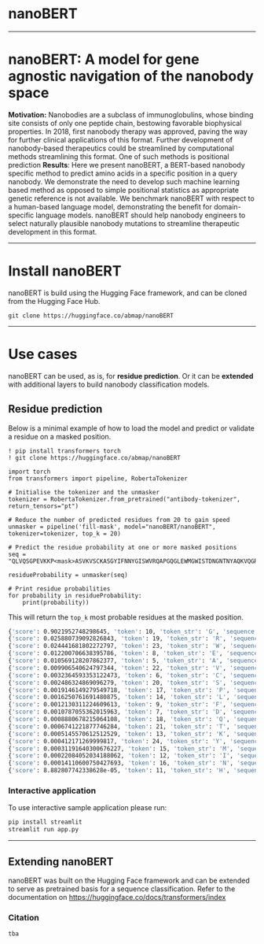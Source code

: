 # nanoBERT
---

# nanoBERT: A model for gene agnostic navigation of the nanobody space

**Motivation:** Nanobodies are a subclass of immunoglobulins, whose binding site consists of only one peptide chain,
bestowing favorable biophysical properties. In 2018, first nanobody therapy was approved, paving the way for further
clinical applications of this format. Further development of nanobody-based therapeutics could be streamlined by
computational methods streamlining this format. One of such methods is positional prediction
**Results**: Here we present nanoBERT, a BERT-based nanobody specific method to predict amino acids in a specific
position in a query nanobody. We demonstrate the need to develop such machine learning based method as opposed to simple
positional statistics as appropriate genetic reference is not available. We benchmark nanoBERT with respect to a
human-based language model, demonstrating the benefit for domain-specific language models. nanoBERT should help nanobody
engineers to select naturally plausible nanobody mutations to streamline therapeutic development in this format.


-----------

# Install nanoBERT

nanoBERT is build using the Hugging Face framework, and can be cloned from the Hugging Face Hub.

```
git clone https://huggingface.co/abmap/nanoBERT
```

----------

# Use cases

nanoBERT can be used, as is, for **residue prediction**. Or it can be **extended** with additional layers to build
nanobody classification models.

## Residue prediction

Below is a minimal example of how to load the model and predict or validate a residue on a masked position.

```
! pip install transformers torch
! git clone https://huggingface.co/abmap/nanoBERT

import torch
from transformers import pipeline, RobertaTokenizer

# Initialise the tokenizer and the unmasker
tokenizer = RobertaTokenizer.from_pretrained("antibody-tokenizer", return_tensors="pt")

# Reduce the number of predicted residues from 20 to gain speed
unmasker = pipeline('fill-mask', model="nanoBERT/nanoBERT", tokenizer=tokenizer, top_k = 20)

# Predict the residue probability at one or more masked positions
seq = "QLVQSGPEVKKP<mask>ASVKVSCKASGYIFNNYGISWVRQAPGQGLEWMGWISTDNGNTNYAQKVQGRVTMTTDTSTSTAYMELRSLRYDDTAVYYCANNWGSYFEHWGQGTLVTVSS"

residueProbability = unmasker(seq)

# Print residue probabilities 
for probability in residueProbability:
    print(probability))
```

This will return the `top_k` most probable residues at the masked position.

```bash
{'score': 0.9021952748298645, 'token': 10, 'token_str': 'G', 'sequence': 'QLVQSGPEVKKPGASVKVSCKASGYIFNNYGISWVRQAPGQGLEWMGWISTDNGNTNYAQKVQGRVTMTTDTSTSTAYMELRSLRYDDTAVYYCANNWGSYFEHWGQGTLVTVSS'}
{'score': 0.025880739092826843, 'token': 19, 'token_str': 'R', 'sequence': 'QLVQSGPEVKKPRASVKVSCKASGYIFNNYGISWVRQAPGQGLEWMGWISTDNGNTNYAQKVQGRVTMTTDTSTSTAYMELRSLRYDDTAVYYCANNWGSYFEHWGQGTLVTVSS'}
{'score': 0.024441681802272797, 'token': 23, 'token_str': 'W', 'sequence': 'QLVQSGPEVKKPWASVKVSCKASGYIFNNYGISWVRQAPGQGLEWMGWISTDNGNTNYAQKVQGRVTMTTDTSTSTAYMELRSLRYDDTAVYYCANNWGSYFEHWGQGTLVTVSS'}
{'score': 0.012200706638395786, 'token': 8, 'token_str': 'E', 'sequence': 'QLVQSGPEVKKPEASVKVSCKASGYIFNNYGISWVRQAPGQGLEWMGWISTDNGNTNYAQKVQGRVTMTTDTSTSTAYMELRSLRYDDTAVYYCANNWGSYFEHWGQGTLVTVSS'}
{'score': 0.010569128207862377, 'token': 5, 'token_str': 'A', 'sequence': 'QLVQSGPEVKKPAASVKVSCKASGYIFNNYGISWVRQAPGQGLEWMGWISTDNGNTNYAQKVQGRVTMTTDTSTSTAYMELRSLRYDDTAVYYCANNWGSYFEHWGQGTLVTVSS'}
{'score': 0.009906540624797344, 'token': 22, 'token_str': 'V', 'sequence': 'QLVQSGPEVKKPVASVKVSCKASGYIFNNYGISWVRQAPGQGLEWMGWISTDNGNTNYAQKVQGRVTMTTDTSTSTAYMELRSLRYDDTAVYYCANNWGSYFEHWGQGTLVTVSS'}
{'score': 0.0032364593353122473, 'token': 6, 'token_str': 'C', 'sequence': 'QLVQSGPEVKKPCASVKVSCKASGYIFNNYGISWVRQAPGQGLEWMGWISTDNGNTNYAQKVQGRVTMTTDTSTSTAYMELRSLRYDDTAVYYCANNWGSYFEHWGQGTLVTVSS'}
{'score': 0.002486324869096279, 'token': 20, 'token_str': 'S', 'sequence': 'QLVQSGPEVKKPSASVKVSCKASGYIFNNYGISWVRQAPGQGLEWMGWISTDNGNTNYAQKVQGRVTMTTDTSTSTAYMELRSLRYDDTAVYYCANNWGSYFEHWGQGTLVTVSS'}
{'score': 0.0019146149279549718, 'token': 17, 'token_str': 'P', 'sequence': 'QLVQSGPEVKKPPASVKVSCKASGYIFNNYGISWVRQAPGQGLEWMGWISTDNGNTNYAQKVQGRVTMTTDTSTSTAYMELRSLRYDDTAVYYCANNWGSYFEHWGQGTLVTVSS'}
{'score': 0.0016250761691480875, 'token': 14, 'token_str': 'L', 'sequence': 'QLVQSGPEVKKPLASVKVSCKASGYIFNNYGISWVRQAPGQGLEWMGWISTDNGNTNYAQKVQGRVTMTTDTSTSTAYMELRSLRYDDTAVYYCANNWGSYFEHWGQGTLVTVSS'}
{'score': 0.0012130311224609613, 'token': 9, 'token_str': 'F', 'sequence': 'QLVQSGPEVKKPFASVKVSCKASGYIFNNYGISWVRQAPGQGLEWMGWISTDNGNTNYAQKVQGRVTMTTDTSTSTAYMELRSLRYDDTAVYYCANNWGSYFEHWGQGTLVTVSS'}
{'score': 0.0010787055362015963, 'token': 7, 'token_str': 'D', 'sequence': 'QLVQSGPEVKKPDASVKVSCKASGYIFNNYGISWVRQAPGQGLEWMGWISTDNGNTNYAQKVQGRVTMTTDTSTSTAYMELRSLRYDDTAVYYCANNWGSYFEHWGQGTLVTVSS'}
{'score': 0.0008880678215064108, 'token': 18, 'token_str': 'Q', 'sequence': 'QLVQSGPEVKKPQASVKVSCKASGYIFNNYGISWVRQAPGQGLEWMGWISTDNGNTNYAQKVQGRVTMTTDTSTSTAYMELRSLRYDDTAVYYCANNWGSYFEHWGQGTLVTVSS'}
{'score': 0.0006741221877746284, 'token': 21, 'token_str': 'T', 'sequence': 'QLVQSGPEVKKPTASVKVSCKASGYIFNNYGISWVRQAPGQGLEWMGWISTDNGNTNYAQKVQGRVTMTTDTSTSTAYMELRSLRYDDTAVYYCANNWGSYFEHWGQGTLVTVSS'}
{'score': 0.0005145570612512529, 'token': 13, 'token_str': 'K', 'sequence': 'QLVQSGPEVKKPKASVKVSCKASGYIFNNYGISWVRQAPGQGLEWMGWISTDNGNTNYAQKVQGRVTMTTDTSTSTAYMELRSLRYDDTAVYYCANNWGSYFEHWGQGTLVTVSS'}
{'score': 0.000412171269999817, 'token': 24, 'token_str': 'Y', 'sequence': 'QLVQSGPEVKKPYASVKVSCKASGYIFNNYGISWVRQAPGQGLEWMGWISTDNGNTNYAQKVQGRVTMTTDTSTSTAYMELRSLRYDDTAVYYCANNWGSYFEHWGQGTLVTVSS'}
{'score': 0.00031191640300676227, 'token': 15, 'token_str': 'M', 'sequence': 'QLVQSGPEVKKPMASVKVSCKASGYIFNNYGISWVRQAPGQGLEWMGWISTDNGNTNYAQKVQGRVTMTTDTSTSTAYMELRSLRYDDTAVYYCANNWGSYFEHWGQGTLVTVSS'}
{'score': 0.00022084052034188062, 'token': 12, 'token_str': 'I', 'sequence': 'QLVQSGPEVKKPIASVKVSCKASGYIFNNYGISWVRQAPGQGLEWMGWISTDNGNTNYAQKVQGRVTMTTDTSTSTAYMELRSLRYDDTAVYYCANNWGSYFEHWGQGTLVTVSS'}
{'score': 0.00014110600750427693, 'token': 16, 'token_str': 'N', 'sequence': 'QLVQSGPEVKKPNASVKVSCKASGYIFNNYGISWVRQAPGQGLEWMGWISTDNGNTNYAQKVQGRVTMTTDTSTSTAYMELRSLRYDDTAVYYCANNWGSYFEHWGQGTLVTVSS'}
{'score': 8.882807742338628e-05, 'token': 11, 'token_str': 'H', 'sequence': 'QLVQSGPEVKKPHASVKVSCKASGYIFNNYGISWVRQAPGQGLEWMGWISTDNGNTNYAQKVQGRVTMTTDTSTSTAYMELRSLRYDDTAVYYCANNWGSYFEHWGQGTLVTVSS'}
```

### Interactive application

To use interactive sample application please run:

```bash
pip install streamlit
streamlit run app.py
````

-----

## Extending nanoBERT

nanoBERT was built on the Hugging Face framework and can be extended to serve as pretrained basis for a sequence
classification. Refer to the documentation on https://huggingface.co/docs/transformers/index

### Citation

```
tba
```  
